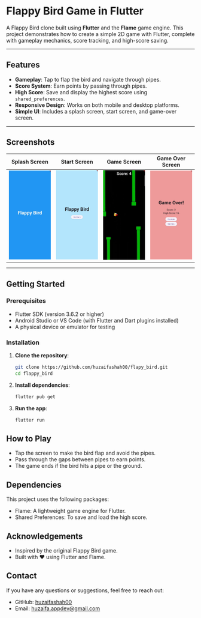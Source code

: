 # Flappy Bird Game in Flutter

A Flappy Bird clone built using **Flutter** and the **Flame** game engine. This project demonstrates how to create a simple 2D game with Flutter, complete with gameplay mechanics, score tracking, and high-score saving.

---

## **Features**
- **Gameplay**: Tap to flap the bird and navigate through pipes.
- **Score System**: Earn points by passing through pipes.
- **High Score**: Save and display the highest score using `shared_preferences`.
- **Responsive Design**: Works on both mobile and desktop platforms.
- **Simple UI**: Includes a splash screen, start screen, and game-over screen.

---

## **Screenshots**
| Splash Screen | Start Screen | Game Screen | Game Over Screen |
|---------------|--------------|-------------|------------------|
| ![Splash Screen](assets/images/splash_screen.jpeg) | ![Start Screen](assets/images/start_screen.jpeg) | ![Game Screen](assets/images/game_screen.jpeg) | ![Game Over Screen](assets/images/game_over_screen.jpeg) |

---

## **Getting Started**

### **Prerequisites**
- Flutter SDK (version 3.6.2 or higher)
- Android Studio or VS Code (with Flutter and Dart plugins installed)
- A physical device or emulator for testing

### **Installation**
1. **Clone the repository**:
   ```bash
   git clone https://github.com/huzaifashah00/flapy_bird.git
   cd flappy_bird

2. **Install dependencies**:
   ```bash
   flutter pub get

3. **Run the app**:
   ```bash
   flutter run

## **How to Play**
- Tap the screen to make the bird flap and avoid the pipes.
- Pass through the gaps between pipes to earn points.
- The game ends if the bird hits a pipe or the ground.


## **Dependencies**
This project uses the following packages:
- Flame: A lightweight game engine for Flutter.
- Shared Preferences: To save and load the high score.


## **Acknowledgements**
- Inspired by the original Flappy Bird game.
- Built with ❤️ using Flutter and Flame.

## **Contact**
If you have any questions or suggestions, feel free to reach out:
- GitHub: [huzaifashah00](https://github.com/huzaifashah00)
- Email: huzaifa.appdev@gmail.com
